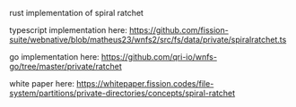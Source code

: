 rust implementation of spiral ratchet

typescript implementation here: 
https://github.com/fission-suite/webnative/blob/matheus23/wnfs2/src/fs/data/private/spiralratchet.ts

go implementation here:
https://github.com/qri-io/wnfs-go/tree/master/private/ratchet

white paper here:
https://whitepaper.fission.codes/file-system/partitions/private-directories/concepts/spiral-ratchet

